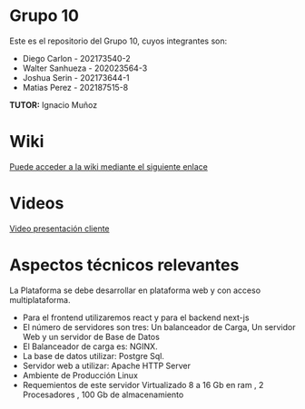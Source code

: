 # Grupo 10
Este es el repositorio del Grupo 10, cuyos integrantes son:

* Diego Carlon - 202173540-2
* Walter Sanhueza - 202023564-3
* Joshua Serin - 202173644-1
* Matias Perez - 202187515-8

**TUTOR:** Ignacio Muñoz


# Wiki
[Puede acceder a la wiki mediante el siguiente enlace](https://github.com/WalterSanhueza/GRUPO10-2024-PROYINF/wiki/Wiki-Grupo-10)

# Videos
[Video presentación cliente](https://www.youtube.com/watch?v=abJau21SDIk)


# Aspectos técnicos relevantes
La Plataforma se debe desarrollar en plataforma web y con acceso multiplataforma.

* Para el frontend utilizaremos react y para el backend next-js
* El número de servidores son tres: Un balanceador de Carga, Un servidor Web y un servidor de Base
de Datos
* El Balanceador de carga es: NGINX.
* La base de datos utilizar: Postgre Sql.
* Servidor web a utilizar: Apache HTTP Server
* Ambiente de Producción Linux
* Requemientos de este servidor Virtualizado 8 a 16 Gb en ram , 2 Procesadores , 100 Gb de
almacenamiento
